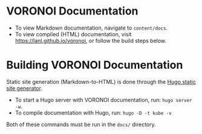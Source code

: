 # VORONOI Documentation

* To view Markdown documentation, navigate to `content/docs`.
* To view compiled (HTML) documentation, visit https://lanl.github.io/voronoi, or follow the build steps below.

# Building VORONOI Documentation

Static site generation (Markdown-to-HTML) is done through the [Hugo static site generator](https://gohugo.io).

* To start a Hugo server with VORONOI documentation, run: `hugo server -w`.
* To compile documentation with Hugo, run: `hugo -D -t kube -v`

Both of these commands must be run in the `docs/` directory.